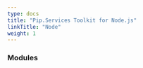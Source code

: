 ```yaml
---
type: docs
title: "Pip.Services Toolkit for Node.js"
linkTitle: "Node"
weight: 1
---
```


### Modules